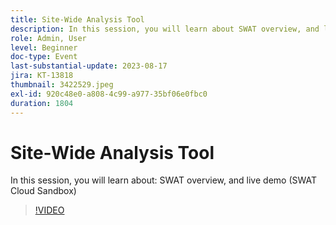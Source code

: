 ```yaml
---
title: Site-Wide Analysis Tool
description: In this session, you will learn about SWAT overview, and live demo (SWAT Cloud Sandbox)
role: Admin, User
level: Beginner
doc-type: Event
last-substantial-update: 2023-08-17
jira: KT-13818
thumbnail: 3422529.jpeg
exl-id: 920c48e0-a808-4c99-a977-35bf06e0fbc0
duration: 1804
---
```

# Site-Wide Analysis Tool

In this session, you will learn about: SWAT overview, and live demo (SWAT Cloud Sandbox)

>[!VIDEO](https://video.tv.adobe.com/v/3422529/?learn=on)
